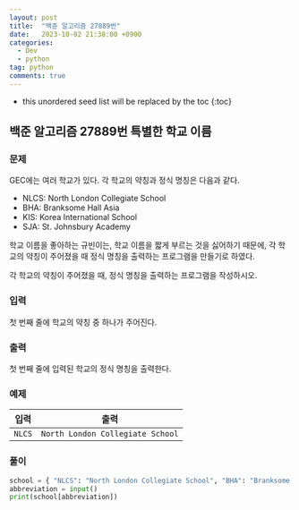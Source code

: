 ```yaml
---
layout: post
title:  "백준 알고리즘 27889번"
date:   2023-10-02 21:38:00 +0900
categories: 
  - Dev
  - python
tag: python
comments: true
---
```


* this unordered seed list will be replaced by the toc
{:toc}

## 백준 알고리즘 27889번 특별한 학교 이름

### 문제

GEC에는 여러 학교가 있다. 각 학교의 약칭과 정식 명칭은 다음과 같다.

- NLCS: North London Collegiate School
- BHA: Branksome Hall Asia
- KIS: Korea International School
- SJA: St. Johnsbury Academy

학교 이름을 좋아하는 규빈이는, 학교 이름을 짧게 부르는 것을 싫어하기 때문에, 각 학교의 약칭이 주어졌을 때 정식 명칭을 출력하는 프로그램을 만들기로 하였다.

각 학교의 약칭이 주어졌을 때, 정식 명칭을 출력하는 프로그램을 작성하시오.

### 입력

첫 번째 줄에 학교의 약칭 중 하나가 주어진다.

### 출력

첫 번째 줄에 입력된 학교의 정식 명칭을 출력한다.

### 예제

| 입력 | 출력 |
| --- | --- |
| `NLCS` | `North London Collegiate School` |

### 풀이

```py
school = { "NLCS": "North London Collegiate School", "BHA": "Branksome Hall Asia", "KIS": "Korea International School", "SJA": "St. Johnsbury Academy" }
abbreviation = input()
print(school[abbreviation])
```